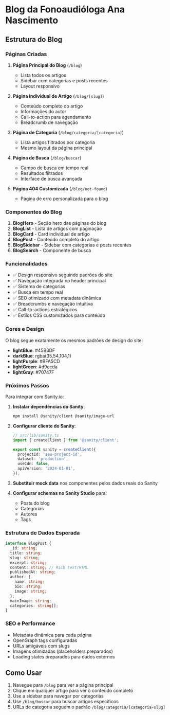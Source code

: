 # Blog da Fonoaudióloga Ana Nascimento

## Estrutura do Blog

### Páginas Criadas

1. **Página Principal do Blog** (`/blog`)

   - Lista todos os artigos
   - Sidebar com categorias e posts recentes
   - Layout responsivo

2. **Página Individual de Artigo** (`/blog/[slug]`)

   - Conteúdo completo do artigo
   - Informações do autor
   - Call-to-action para agendamento
   - Breadcrumb de navegação

3. **Página de Categoria** (`/blog/categoria/[categoria]`)

   - Lista artigos filtrados por categoria
   - Mesmo layout da página principal

4. **Página de Busca** (`/blog/buscar`)

   - Campo de busca em tempo real
   - Resultados filtrados
   - Interface de busca avançada

5. **Página 404 Customizada** (`/blog/not-found`)
   - Página de erro personalizada para o blog

### Componentes do Blog

1. **BlogHero** - Seção hero das páginas do blog
2. **BlogList** - Lista de artigos com paginação
3. **BlogCard** - Card individual de artigo
4. **BlogPost** - Conteúdo completo do artigo
5. **BlogSidebar** - Sidebar com categorias e posts recentes
6. **BlogSearch** - Componente de busca

### Funcionalidades

- ✅ Design responsivo seguindo padrões do site
- ✅ Navegação integrada no header principal
- ✅ Sistema de categorias
- ✅ Busca em tempo real
- ✅ SEO otimizado com metadata dinâmica
- ✅ Breadcrumbs e navegação intuitiva
- ✅ Call-to-actions estratégicos
- ✅ Estilos CSS customizados para conteúdo

### Cores e Design

O blog segue exatamente os mesmos padrões de design do site:

- **lightBlue**: #45B3DF
- **darkBlue**: rgba(35,54,104,1)
- **lightPurple**: #BFA5CD
- **lightGreen**: #d9ecda
- **lightGray**: #70747F

### Próximos Passos

Para integrar com Sanity.io:

1. **Instalar dependências do Sanity**:

   ```bash
   npm install @sanity/client @sanity/image-url
   ```

2. **Configurar cliente do Sanity**:

   ```typescript
   // src/lib/sanity.ts
   import { createClient } from '@sanity/client';

   export const sanity = createClient({
     projectId: 'seu-project-id',
     dataset: 'production',
     useCdn: false,
     apiVersion: '2024-01-01',
   });
   ```

3. **Substituir mock data** nos componentes pelos dados reais do Sanity

4. **Configurar schemas no Sanity Studio** para:
   - Posts do blog
   - Categorias
   - Autores
   - Tags

### Estrutura de Dados Esperada

```typescript
interface BlogPost {
  _id: string;
  title: string;
  slug: string;
  excerpt: string;
  content: string; // Rich text/HTML
  publishedAt: string;
  author: {
    name: string;
    bio: string;
    image: string;
  };
  mainImage: string;
  categories: string[];
}
```

### SEO e Performance

- Metadata dinâmica para cada página
- OpenGraph tags configuradas
- URLs amigáveis com slugs
- Imagens otimizadas (placeholders preparados)
- Loading states preparados para dados externos

## Como Usar

1. Navegue para `/blog` para ver a página principal
2. Clique em qualquer artigo para ver o conteúdo completo
3. Use a sidebar para navegar por categorias
4. Use `/blog/buscar` para buscar artigos específicos
5. URLs de categoria seguem o padrão `/blog/categoria/[categoria-slug]`

